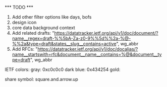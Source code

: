 *** TODO ***

1. Add other filter options like days, bofs
2. design icon
3. core data background context
4. Add related drafts: "https://datatracker.ietf.org/api/v1/doc/document/?name__regex=draft-%%5bA-Za-z0-9%%5d%%2a-%@-%%2a&type=draft&states__slug__contains=active", wg_abbr
5. Add RFCs: "https://datatracker.ietf.org/api/v1/doc/docalias/?name__startswith=rfc&document__name__contains=%@&document__type=draft", wg_abbr

IETF colors:
	gray: 0xc0c0c0
	dark blue: 0x434254
	gold: 

share symbol: square.and.arrow.up
